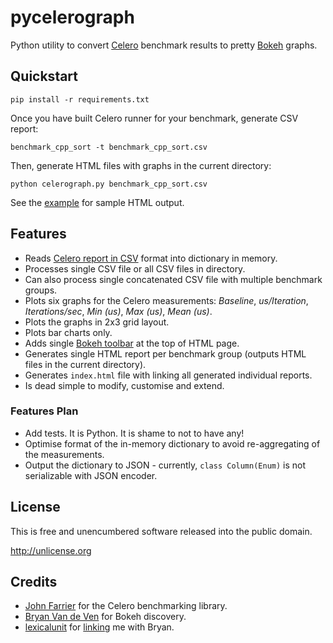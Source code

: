 # pycelerograph

Python utility to convert [Celero](https://github.com/DigitalInBlue/Celero) benchmark
results to pretty [Bokeh](http://bokeh.pydata.org/) graphs.

## Quickstart

```
pip install -r requirements.txt
```

Once you have built Celero runner for your benchmark, generate CSV report:

```
benchmark_cpp_sort -t benchmark_cpp_sort.csv
```

Then, generate HTML files with graphs in the current directory:

```
python celerograph.py benchmark_cpp_sort.csv
```

See the [example](https://mloskot.github.io/pycelerograph/example/) for sample HTML output.

## Features

* Reads [Celero report in CSV](https://github.com/DigitalInBlue/Celero/blob/master/README.md) format into dictionary in memory.
* Processes single CSV file or all CSV files in directory.
* Can also process single concatenated CSV file with multiple benchmark groups.
* Plots six graphs for the Celero measurements: *Baseline*, *us/Iteration*, *Iterations/sec*, *Min (us)*, *Max (us)*, *Mean (us)*.
* Plots the graphs in 2x3 grid layout.
* Plots bar charts only.
* Adds single [Bokeh toolbar](http://bokeh.pydata.org/en/latest/docs/user_guide/tools.html) at the top of HTML page.
* Generates single HTML report per benchmark group (outputs HTML files in the current directory).
* Generates `index.html` file with linking all generated individual reports.
* Is dead simple to modify, customise and extend.

### Features Plan

* Add tests. It is Python. It is shame to not to have any!
* Optimise format of the in-memory dictionary  to avoid re-aggregating of the measurements.
* Output the dictionary to JSON - currently, `class Column(Enum)` is not serializable with JSON encoder.

## License

This is free and unencumbered software released into the public domain.

http://unlicense.org

## Credits

* [John Farrier](https://github.com/DigitalInBlue/) for the Celero benchmarking library.
* [Bryan Van de Ven](https://github.com/bryevdv) for Bokeh discovery.
* [lexicalunit](https://github.com/lexicalunit) for [linking](https://github.com/lexicalunit/nanodbc/pull/258) me with Bryan.
